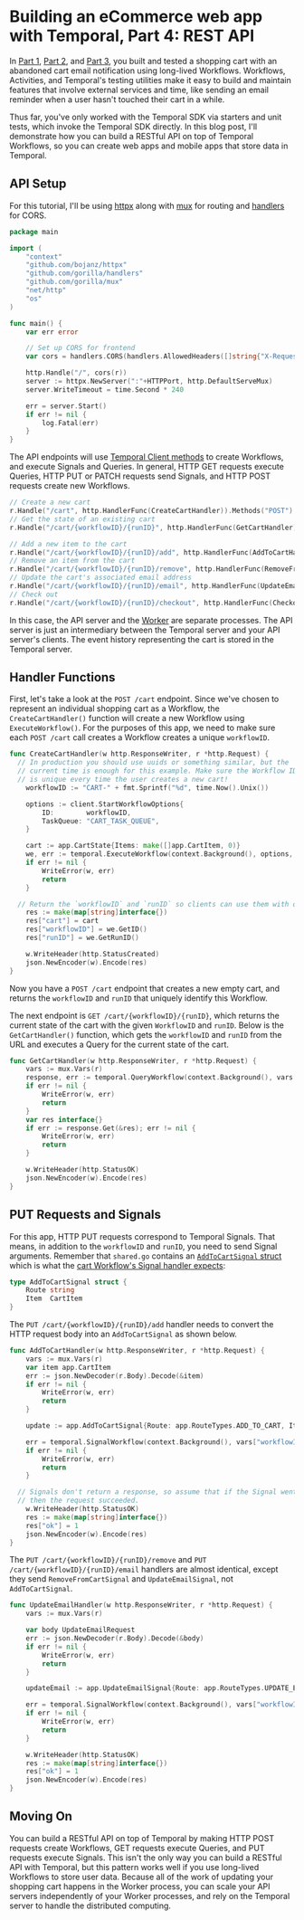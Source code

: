 # Building an eCommerce web app with Temporal, Part 4: REST API

In [Part 1](https://docs.temporal.io/blog/build-an-ecommerce-app-with-temporal-part-1/), [Part 2](https://docs.temporal.io/blog/build-an-ecommerce-app-with-temporal-part-2-reminder-emails/), and [Part 3](https://github.com/temporalio/temporal-ecommerce/blob/main/content/part3.md), you built and tested a shopping cart with an abandoned cart email notification using long-lived Workflows.
Workflows, Activities, and Temporal's testing utilities make it easy to build and maintain features that involve external services and time, like sending an email reminder when a user hasn't touched their cart in a while.

Thus far, you've only worked with the Temporal SDK via starters and unit tests, which invoke the Temporal SDK directly.
In this blog post, I'll demonstrate how you can build a RESTful API on top of Temporal Workflows, so you can create web apps and mobile apps that store data in Temporal.

## API Setup

For this tutorial, I'll be using [httpx](github.com/bojanz/httpx) along with [mux](https://github.com/gorilla/mux) for routing and [handlers](https://github.com/gorilla/handlers) for CORS.

```go
package main

import (
	"context"
	"github.com/bojanz/httpx"
	"github.com/gorilla/handlers"
	"github.com/gorilla/mux"
	"net/http"
	"os"
)

func main() {
	var err error

	// Set up CORS for frontend
	var cors = handlers.CORS(handlers.AllowedHeaders([]string{"X-Requested-With", "Content-Type", "Authorization"}), handlers.AllowedMethods([]string{"GET", "POST", "PUT", "HEAD", "OPTIONS"}), handlers.AllowedOrigins([]string{"*"}))

	http.Handle("/", cors(r))
	server := httpx.NewServer(":"+HTTPPort, http.DefaultServeMux)
	server.WriteTimeout = time.Second * 240

	err = server.Start()
	if err != nil {
		log.Fatal(err)
	}
}
```

The API endpoints will use [Temporal Client methods](https://docs.temporal.io/docs/go/workflows#how-to-start-a-workflow) to create Workflows, and execute Signals and Queries.
In general, HTTP GET requests execute Queries, HTTP PUT or PATCH requests send Signals, and HTTP POST requests create new Workflows.

```go
// Create a new cart
r.Handle("/cart", http.HandlerFunc(CreateCartHandler)).Methods("POST")
// Get the state of an existing cart
r.Handle("/cart/{workflowID}/{runID}", http.HandlerFunc(GetCartHandler)).Methods("GET")

// Add a new item to the cart
r.Handle("/cart/{workflowID}/{runID}/add", http.HandlerFunc(AddToCartHandler)).Methods("PUT")
// Remove an item from the cart
r.Handle("/cart/{workflowID}/{runID}/remove", http.HandlerFunc(RemoveFromCartHandler)).Methods("PUT")
// Update the cart's associated email address
r.Handle("/cart/{workflowID}/{runID}/email", http.HandlerFunc(UpdateEmailHandler)).Methods("PUT")
// Check out
r.Handle("/cart/{workflowID}/{runID}/checkout", http.HandlerFunc(CheckoutHandler)).Methods("PUT")
```

In this case, the API server and the [Worker](https://docs.temporal.io/docs/go/workers) are separate processes.
The API server is just an intermediary between the Temporal server and your API server's clients.
The event history representing the cart is stored in the Temporal server.

## Handler Functions

First, let's take a look at the `POST /cart` endpoint. Since we've chosen to represent an individual shopping cart as a Workflow, the `CreateCartHandler()` function will create a new Workflow using `ExecuteWorkflow()`.
For the purposes of this app, we need to make sure each `POST /cart` call creates a Workflow creates a unique `workflowID`.

```go
func CreateCartHandler(w http.ResponseWriter, r *http.Request) {
  // In production you should use uuids or something similar, but the
  // current time is enough for this example. Make sure the Workflow ID
  // is unique every time the user creates a new cart!
	workflowID := "CART-" + fmt.Sprintf("%d", time.Now().Unix())

	options := client.StartWorkflowOptions{
		ID:        workflowID,
		TaskQueue: "CART_TASK_QUEUE",
	}

	cart := app.CartState{Items: make([]app.CartItem, 0)}
	we, err := temporal.ExecuteWorkflow(context.Background(), options, app.CartWorkflow, cart)
	if err != nil {
		WriteError(w, err)
		return
	}

  // Return the `workflowID` and `runID` so clients can use them with other endpoints
	res := make(map[string]interface{})
	res["cart"] = cart
	res["workflowID"] = we.GetID()
	res["runID"] = we.GetRunID()

	w.WriteHeader(http.StatusCreated)
	json.NewEncoder(w).Encode(res)
}
```

Now you have a `POST /cart` endpoint that creates a new empty cart, and returns the `workflowID` and `runID` that uniquely identify this Workflow.

The next endpoint is `GET /cart/{workflowID}/{runID}`, which returns the current state of the cart with the given `WorkflowID` and `runID`.
Below is the `GetCartHandler()` function, which gets the `workflowID` and `runID` from the URL and executes a Query for the current state of the cart.

```go
func GetCartHandler(w http.ResponseWriter, r *http.Request) {
	vars := mux.Vars(r)
	response, err := temporal.QueryWorkflow(context.Background(), vars["workflowID"], vars["runID"], "getCart")
	if err != nil {
		WriteError(w, err)
		return
	}
	var res interface{}
	if err := response.Get(&res); err != nil {
		WriteError(w, err)
		return
	}

	w.WriteHeader(http.StatusOK)
	json.NewEncoder(w).Encode(res)
}
```

## PUT Requests and Signals

For this app, HTTP PUT requests correspond to Temporal Signals.
That means, in addition to the `workflowID` and `runID`, you need to send Signal arguments.
Remember that `shared.go` contains an [`AddToCartSignal` struct](https://github.com/temporalio/temporal-ecommerce/blob/5c4e0142e3571398d972c80b3fa7cdbe7a5db42b/shared.go#L64-L67) which is what the [cart Workflow's Signal handler expects](https://github.com/temporalio/temporal-ecommerce/blob/main/workflow.go#L52-L71):

```go
type AddToCartSignal struct {
	Route string
	Item  CartItem
}
```

The `PUT /cart/{workflowID}/{runID}/add` handler needs to convert the HTTP request body into an `AddToCartSignal` as shown below.

```go
func AddToCartHandler(w http.ResponseWriter, r *http.Request) {
	vars := mux.Vars(r)
	var item app.CartItem
	err := json.NewDecoder(r.Body).Decode(&item)
	if err != nil {
		WriteError(w, err)
		return
	}

	update := app.AddToCartSignal{Route: app.RouteTypes.ADD_TO_CART, Item: item}

	err = temporal.SignalWorkflow(context.Background(), vars["workflowID"], vars["runID"], app.SignalChannelName, update)
	if err != nil {
		WriteError(w, err)
		return
	}

  // Signals don't return a response, so assume that if the Signal went through
  // then the request succeeded.
	w.WriteHeader(http.StatusOK)
	res := make(map[string]interface{})
	res["ok"] = 1
	json.NewEncoder(w).Encode(res)
}
```

The `PUT /cart/{workflowID}/{runID}/remove` and `PUT /cart/{workflowID}/{runID}/email` handlers are almost identical, except they send `RemoveFromCartSignal` and `UpdateEmailSignal`, not `AddToCartSignal`.

```go
func UpdateEmailHandler(w http.ResponseWriter, r *http.Request) {
	vars := mux.Vars(r)

	var body UpdateEmailRequest
	err := json.NewDecoder(r.Body).Decode(&body)
	if err != nil {
		WriteError(w, err)
		return
	}

	updateEmail := app.UpdateEmailSignal{Route: app.RouteTypes.UPDATE_EMAIL, Email: body.Email}

	err = temporal.SignalWorkflow(context.Background(), vars["workflowID"], vars["runID"], app.SignalChannelName, updateEmail)
	if err != nil {
		WriteError(w, err)
		return
	}

	w.WriteHeader(http.StatusOK)
	res := make(map[string]interface{})
	res["ok"] = 1
	json.NewEncoder(w).Encode(res)
}
```

## Moving On

You can build a RESTful API on top of Temporal by making HTTP POST requests create Workflows, GET requests execute Queries, and PUT requests execute Signals.
This isn't the only way you can build a RESTful API with Temporal, but this pattern works well if you use long-lived Workflows to store user data.
Because all of the work of updating your shopping cart happens in the Worker process, you can scale your API servers independently of your Worker processes, and rely on the Temporal server to handle the distributed computing.